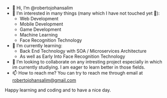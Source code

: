 - 👋 Hi, I’m @robertojohansalim
- 👀 I’m interested in many things (many which I have not touched yet 🤦):
  - Web Development
  - Mobile Development
  - Game Development
  - Machine Learning
  - Face Recognition Technology
- 🌱 I’m currently learning: 
  - Back End Technology with SOA / Microservices Architecture 
  - As well as Early Into Face Recognition Technology
- 💞️ I’m looking to collaborate on any intresting project especially in which im currently studiying. I am eager to learn better in those fields.
- 📫 How to reach me? You can try to reach me through email at robertojohansalim@gmail.com

Happy learning and coding and to have a nice day.

<!---
robertojohansalim/robertojohansalim is a ✨ special ✨ repository because its `README.md` (this file) appears on your GitHub profile.
You can click the Preview link to take a look at your changes.
--->
